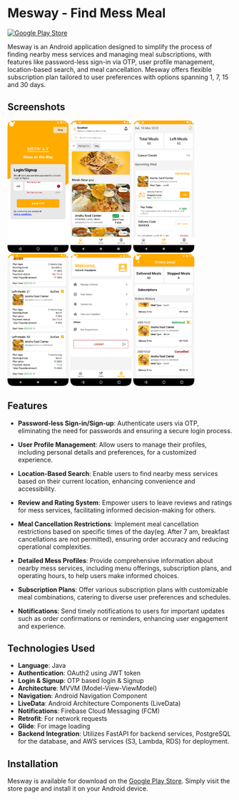 # Mesway - Find Mess Meal

[![Google Play Store](https://img.shields.io/badge/Download%20on-Google%20Play-414141?style=for-the-badge&logo=google-play&logoColor=white)](https://play.google.com/store/apps/details?id=in.mesway)

Mesway is an Android application designed to simplify the process of finding nearby mess services and managing meal subscriptions, with features like password-less sign-in via OTP, user profile management, location-based search, and meal cancellation. Mesway offers flexible subscription plan tailored to user preferences with options spanning 1, 7, 15 and 30 days.

## Screenshots

<img src="screenshots/sc5.png" alt="Login Screen" width="137" height="296">  <img src="screenshots/sc 1.webp" alt="Home Screen" width="137" height="296"> <img src="screenshots/sc 2.webp" alt="Meals Management" width="137" height="296"> <img src="screenshots/sc 3.webp" alt="Subscription history" width="137" height="296">  <img src="screenshots/sc6.png" alt="Setting" width="137" height="296">  <img src="screenshots/sc7.png" alt="Order History" width="137" height="296">


## Features

- **Password-less Sign-in/Sign-up**: Authenticate users via OTP, eliminating the need for passwords and ensuring a secure login process.

- **User Profile Management**: Allow users to manage their profiles, including personal details and preferences, for a customized experience.

- **Location-Based Search**: Enable users to find nearby mess services based on their current location, enhancing convenience and accessibility.

- **Review and Rating System**: Empower users to leave reviews and ratings for mess services, facilitating informed decision-making for others.

- **Meal Cancellation Restrictions**: Implement meal cancellation restrictions based on specific times of the day(eg. After 7 am, breakfast cancellations are not permitted), ensuring order accuracy and reducing operational complexities.

- **Detailed Mess Profiles**: Provide comprehensive information about nearby mess services, including menu offerings, subscription plans, and operating hours, to help users make informed choices.

- **Subscription Plans**: Offer various subscription plans with customizable meal combinations, catering to diverse user preferences and schedules.

- **Notifications**: Send timely notifications to users for important updates such as order confirmations or reminders, enhancing user engagement and experience.

## Technologies Used

- **Language**: Java
- **Authentication**: OAuth2 using JWT token
- **Login & Signup**: OTP based login & Signup
- **Architecture**: MVVM (Model-View-ViewModel)
- **Navigation**: Android Navigation Component
- **LiveData**: Android Architecture Components (LiveData)
- **Notifications**: Firebase Cloud Messaging (FCM)
- **Retrofit**: For network requests
- **Glide**: For image loading
- **Backend Integration**: Utilizes FastAPI for backend services, PostgreSQL for the database, and AWS services (S3, Lambda, RDS) for deployment.

## Installation

Mesway is available for download on the [Google Play Store](https://play.google.com/store/apps/details?id=in.mesway). Simply visit the store page and install it on your Android device.
